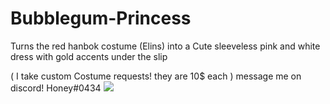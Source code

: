 # Bubblegum-Princess
Turns the red hanbok costume (Elins) into a Cute sleeveless pink and white dress with gold accents under the slip

 ( I take custom Costume requests! they are 10$ each ) message me on discord! Honey#0434
![](https://i.gyazo.com/f95333b9a5ecba482b51fbd1e92e6a4e.png)
